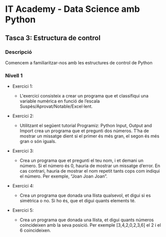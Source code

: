 # IT Academy - Data Science amb Python
## Tasca 3: Estructura de control
### Descripció
Comencem a familiaritzar-nos amb les estructures de control de Python


### Nivell 1

- Exercici 1: 
  - L'exercici consisteix a crear un programa que et classifiqui una variable numèrica en funció de l’escala Suspès/Aprovat/Notable/Excel·lent.

- Exercici 2: 
  - Utilitzant el següent tutorial Programiz: Python Input, Output and Import crea un programa que et pregunti dos números. T’ha de mostrar un missatge dient si el primer és més gran, el segon és més gran o són iguals.
  
- Exercici 3:
  - Crea un programa que et pregunti el teu nom, i et demani un número. Si el número és 0, hauria de mostrar un missatge d’error. En cas contrari, hauria de mostrar el nom repetit tants cops com indiqui el número. Per exemple, “Joan Joan Joan”.

- Exercici 4:
  - Crea un programa que donada una llista qualsevol, et digui si es simètrica o no. Si ho és, que et digui quants elements té.
  
- Exercici 5:
  - Crea un programa que donada una llista, et digui quants números coincideixen amb la seva posició. Per exemple [3,4,2,0,2,3,6] el 2 i el 6 coincideixen.